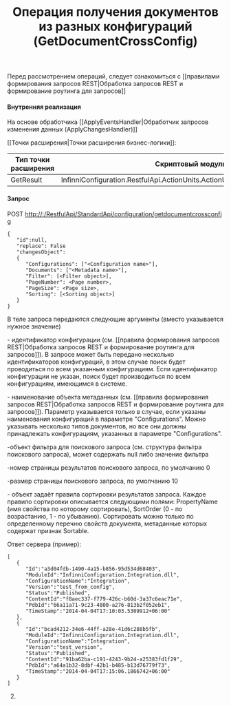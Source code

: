 ﻿---
layout: default
title: Операция получения документов из разных конфигураций (GetDocumentCrossConfig)
position: 
categories: 
tags: 
---

Перед рассмотрением операций, следует ознакомиться с [[правилами формирования запросов REST|Обработка запросов REST и формирование роутинга для запросов]]

#### Внутренняя реализация

На основе обработчика [[ApplyEventsHandler|Обработчик запросов изменения данных (ApplyChangesHandler)]]

[[Точки расширения|Точки расширения бизнес-логики]]:

|Тип точки расширения|Скриптовый модуль|
|--------------------|-----------------|
|GetResult|InfinniConfiguration.RestfulApi.ActionUnits.ActionUnitGetDocumentCrossConfig|

#### Запрос

POST [http://<ServerName>:<PortName>/RestfulApi/StandardApi/configuration/getdocumentcrossconfig](http://10.10.1.82:9999/RestfulApi/StandardApi/configuration/getdocumentcrossconfig)

```
{
   "id":null,
   "replace": False
   "changesObject":
   {
      "Configurations": ["<Configuration name>"],
      "Documents": ["<Metadata name>"],
      "Filter": [<Filter object>],
      "PageNumber": <Page number>,
      "PageSize": <Page size>,
      "Sorting": [<Sorting object>]
   }
}
```

В теле запроса передаются следующие аргументы (вместо <parameter name> указывается нужное значение)

<Configuration name> - идентификатор конфигурации (см. [[правила формирования запросов REST|Обработка запросов REST и формирование роутинга для запросов]]). В запросе может быть передано несколько идентификаторов конфигураций, в этом случае поиск будет проводиться по всем указанным конфигурациям. Если идентификатор конфигурации не указан, поиск будет производиться по всем конфигурациям, имеющимся в системе.

<Metadata name> - наименование объекта метаданных (см. [[правила формирования запросов REST|Обработка запросов REST и формирование роутинга для запросов]]). Параметр указывается только в случае, если указаны наименования конфигураций в параметре "Configurations". Можно указывать несколько типов документов, но все они должны принадлежать конфигурациям, указанных в параметре "Configurations".

<Filter object> -объект фильтра для поискового запроса (см. структура фильтра поискового запроса), может содержать null либо значение фильтра

<Page number> -номер страницы результатов поискового запроса, по умолчанию 0

<Page size> -размер страницы поискового запроса, по умолчанию 10

<Sorting object> - объект задаёт правила сортировки результатов запроса. Каждое правило сортировки описывается следующими полями: PropertyName (имя свойства по которому сортировать), SortOrder (0 - по возрастанию, 1 - по убыванию). Сортировать можно только по определенному перечню свойств документа, метаданные которых содержат признак Sortable. 

Ответ сервера (пример):

```
[
   {
      "Id":"a3d04fdb-1490-4a15-b856-95d534d68403",
      "ModuleId":"InfinniConfiguration.Integration.dll",
      "ConfigurationName":"Integration",
      "Version":"test_from_config",
      "Status":"Published",
      "ContentId":"f8aec337-f779-426c-b60d-3a37c6eac71e",
      "PdbId":"66a11a71-9c23-4800-a276-813b2f052eb1",
      "TimeStamp":"2014-04-04T17:10:03.5309912+06:00"
   },
   {
      "Id":"bcad4212-34e6-44ff-a28e-41d6c288b5fb",
      "ModuleId":"InfinniConfiguration.Integration.dll",
      "ConfigurationName":"Integration",
      "Version":"test_version",
      "Status":"Published",
      "ContentId":"91ba62ba-c191-4243-9b24-a25383fd1f29",
      "PdbId":"a64a1b32-8dbf-42b1-b485-b13d76779f73",
      "TimeStamp":"2014-04-04T17:15:06.1866742+06:00"
   }
]
```

2.

